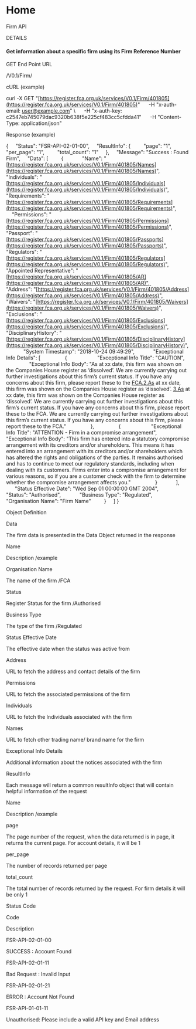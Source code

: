 # Home

Firm API

  

DETAILS

#### Get information about a specific firm using its Firm Reference Number

  

GET End Point URL

/V0.1/Firm/<FRN>

  

cURL (example)

  

curl -X GET "[https://register.fca.org.uk/services/V0.1/Firm/401805](https://register.fca.org.uk/services/V0.1/Firm/401805)" 
     -H "x-auth-email: [user@example.com](mailto:user@example.com)" \\
     -H "x-auth-key: c2547eb745079dac9320b638f5e225cf483cc5cfdda41" 
     -H "Content-Type: application/json"

  

Response (example)

  

{
    "Status": "FSR-API-02-01-00",
    "ResultInfo": {
        "page": "1",
        "per\_page": "1",
        "total\_count": "1"
    },
    "Message": "Success : Found Firm",
    "Data": \[
        {
            "Name": "[https://register.fca.org.uk/services/V0.1/Firm/401805/Names](https://register.fca.org.uk/services/V0.1/Firm/401805/Names)",
            "Individuals": "[https://register.fca.org.uk/services/V0.1/Firm/401805/Individuals](https://register.fca.org.uk/services/V0.1/Firm/401805/Individuals)",
            "Requirements": "[https://register.fca.org.uk/services/V0.1/Firm/401805/Requirements](https://register.fca.org.uk/services/V0.1/Firm/401805/Requirements)",
            "Permissions": "[https://register.fca.org.uk/services/V0.1/Firm/401805/Permissions](https://register.fca.org.uk/services/V0.1/Firm/401805/Permissions)",
            "Passport": "[https://register.fca.org.uk/services/V0.1/Firm/401805/Passports](https://register.fca.org.uk/services/V0.1/Firm/401805/Passports)",
            "Regulators": "[https://register.fca.org.uk/services/V0.1/Firm/401805/Regulators](https://register.fca.org.uk/services/V0.1/Firm/401805/Regulators)",
            "Appointed Representative": "[https://register.fca.org.uk/services/V0.1/Firm/401805/AR](https://register.fca.org.uk/services/V0.1/Firm/401805/AR)", 
            "Address": "[https://register.fca.org.uk/services/V0.1/Firm/401805/Address](https://register.fca.org.uk/services/V0.1/Firm/401805/Address)",
            "Waivers": "[https://register.fca.org.uk/services/V0.1/Firm/401805/Waivers](https://register.fca.org.uk/services/V0.1/Firm/401805/Waivers)",
            "Exclusions": "[https://register.fca.org.uk/services/V0.1/Firm/401805/Exclusions](https://register.fca.org.uk/services/V0.1/Firm/401805/Exclusions)",
            "DisciplinaryHistory": "[https://register.fca.org.uk/services/V0.1/Firm/401805/DisciplinaryHistory](https://register.fca.org.uk/services/V0.1/Firm/401805/DisciplinaryHistory)",
            "System Timestamp": "2018-10-24 09:49:29",
            "Exceptional Info Details": \[
                {
                    "Exceptional Info Title": "CAUTION",
                    "Exceptional Info Body": "As at xx date, this firm was shown on the Companies House register as ‘dissolved’. We are currently carrying out further investigations about this firm’s current status. If you have any concerns about this firm, please report these to the [FCA.2.As](https://FCA.2.As) at xx date, this firm was shown on the Companies House register as ‘dissolved’. [3.As](https://3.As) at xx date, this firm was shown on the Companies House register as ‘dissolved’. We are currently carrying out further investigations about this firm’s current status. If you have any concerns about this firm, please report these to the FCA. We are currently carrying out further investigations about this firm’s current status. If you have any concerns about this firm, please report these to the FCA."
                },
                {
                    "Exceptional Info Title": "ATTENTION - Firm in a compromise arrangement",
                    "Exceptional Info Body": "This firm has entered into a statutory compromise arrangement with its creditors and/or shareholders. This means it has entered into an arrangement with its creditors and/or shareholders which has altered the rights and obligations of the parties. It remains authorised and has to continue to meet our regulatory standards, including when dealing with its customers. Firms enter into a compromise arrangement for various reasons, so if you are a customer check with the firm to determine whether the compromise arrangement affects you."
                }
            \],
            "Status Effective Date": "Wed Sep 01 00:00:00 GMT 2004",
            "Status": "Authorised",
            "Business Type": "Regulated",
            "Organisation Name": "Firm Name"
        }
    \]
}

  

Object Definition

  

Data

  

The firm data is presented in the Data Object returned in the response

Name

Description /example

Organisation Name

The name of the firm /FCA

Status

Register Status for the firm /Authorised

Business Type

The type of the firm /Regulated

Status Effective Date

The effective date when the status was active from

Address

URL to fetch the address and contact details of the firm

Permissions

URL to fetch the associated permissions of the firm

Individuals

URL to fetch the Individuals associated with the firm

Names

URL to fetch other trading name/ brand name for the firm

Exceptional Info Details

Additional information about the notices associated with the firm

  

ResultInfo

  

Each message will return a common resultInfo object that will contain helpful information of the request

Name

Description /example

page

The page number of the request, when the data returned is in page, it returns the current page. For account details, it will be 1

per\_page

The number of records returned per page

total\_count

The total number of records returned by the request. For firm details it will be only 1

  

Status Code

  

Code

Description

FSR-API-02-01-00

SUCCESS : Account Found

FSR-API-02-01-11

Bad Request : Invalid Input

FSR-API-02-01-21

ERROR : Account Not Found

FSR-API-01-01-11

Unauthorised: Please include a valid API key and Email address
